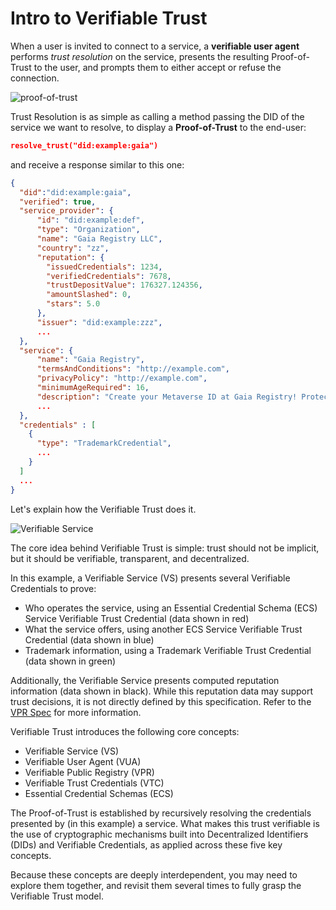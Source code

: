 # Intro to Verifiable Trust

When a user is invited to connect to a service, a **verifiable user agent** performs *trust resolution* on the service, presents the resulting Proof-of-Trust to the user, and prompts them to either accept or refuse the connection.

![proof-of-trust](/img/proof-of-trust.png)

Trust Resolution is as simple as calling a method passing the DID of the service we want to resolve, to display a **Proof-of-Trust** to the end-user:

```json
resolve_trust("did:example:gaia")
```

and receive a response similar to this one:

```json
{
  "did":"did:example:gaia",
  "verified": true,
  "service_provider": {
      "id": "did:example:def",
      "type": "Organization",
      "name": "Gaia Registry LLC",
      "country": "zz",
      "reputation": {
        "issuedCredentials": 1234,
        "verifiedCredentials": 7678,
        "trustDepositValue": 176327.124356,
        "amountSlashed": 0,
        "stars": 5.0
      },
      "issuer": "did:example:zzz",
      ...
  },
  "service": {
      "name": "Gaia Registry",
      "termsAndConditions": "http://example.com",
      "privacyPolicy": "http://example.com",
      "minimumAgeRequired": 16,
      "description": "Create your Metaverse ID at Gaia Registry! Protect your identity with biometrics and easily recover it if you loose your phone. Use your Gaia Identity to connect to fancy services with no password."
      ...
  },
  "credentials" : [
    {
      "type": "TrademarkCredential",
      ...
    }
  ]
  ...
}
```

Let's explain how the Verifiable Trust does it.

![Verifiable Service](/img/vt-creds-explained.png)

The core idea behind Verifiable Trust is simple: trust should not be implicit, but it should be verifiable, transparent, and decentralized.

In this example, a Verifiable Service (VS) presents several Verifiable Credentials to prove:

- Who operates the service, using an Essential Credential Schema (ECS) Service Verifiable Trust Credential (data shown in red)
- What the service offers, using another ECS Service Verifiable Trust Credential (data shown in blue)
- Trademark information, using a Trademark Verifiable Trust Credential (data shown in green)

Additionally, the Verifiable Service presents computed reputation information (data shown in black). While this reputation data may support trust decisions, it is not directly defined by this specification. Refer to the [VPR Spec](https://verana-labs.github.io/verifiable-trust-vpr-spec/) for more information.

Verifiable Trust introduces the following core concepts:

- Verifiable Service (VS)
- Verifiable User Agent (VUA)
- Verifiable Public Registry (VPR)
- Verifiable Trust Credentials (VTC)
- Essential Credential Schemas (ECS)

The Proof-of-Trust is established by recursively resolving the credentials presented by (in this example) a service. What makes this trust verifiable is the use of cryptographic mechanisms built into Decentralized Identifiers (DIDs) and Verifiable Credentials, as applied across these five key concepts.

Because these concepts are deeply interdependent, you may need to explore them together, and revisit them several times to fully grasp the Verifiable Trust model.